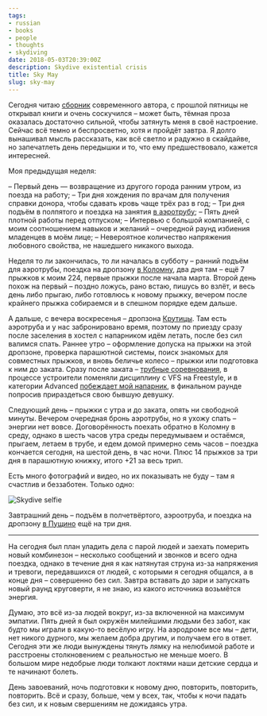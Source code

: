 ```yaml
---
tags:
- russian
- books
- people
- thoughts
- skydiving
date: 2018-05-03T20:39:00Z
description: Skydive existential crisis
title: Sky May
slug: sky-may
---
```


Сегодня читаю [сборник](https://www.ozon.ru/context/detail/id/6277087/) современного автора, с прошлой пятницы не открывал книги и очень соскучился – может быть, тёмная проза оказалась достаточно сильной, чтобы затянуть меня в своё настроение. Сейчас всё темно и беспросветно, хотя и пройдёт завтра. Я долго вынашивал мысль рассказать, как всё светло и радужно в скайдайве, но запечатлеть день передышки и то, что ему предшествовало, кажется интересней.

<!--more-->

Моя предыдущая неделя:

 – Первый день — возвращение из другого города ранним утром, из поезда на работу;
 – Три дня хождения по врачам для получения справки донора, чтобы сдавать кровь чаще трёх раз в год;
 – Три дня подъём в полпятого и поездка на занятия [в аэротрубу](https://vk.com/videos-156991046?z=video-156991046_456239024);
 – Пять дней плотной работы перед отпуском;
 – Интервью с большой компанией, с моим соотношением навыков и желаний – очередной раунд избиения младенцев в моём лице;
 – Невероятное количество напряжения любовного свойства, не нашедшего никакого выхода.

Неделя то ли закончилась, то ли началась в субботу – ранний подъём для аэротрубы, поездка на дропзону [в Коломну](https://aerograd.ru), два дня там – ещё 7 прыжков к моим 224, первые прыжки после начала марта. Второй день похож на первый – поздно ложусь, рано встаю, пишусь во взлёт, и весь день либо прыгаю, либо готовлюсь к новому прыжку, вечером после крайнего прыжка собираемся и в спешном порядке едем дальше.

А дальше, с вечера воскресенья – дропзона [Крутицы](https://krutitcy.ru). Там есть аэротруба и у нас забронировано время, поэтому по приезду сразу после заселения в хостел с напарником идём летать, после без сил валимся спать. Раннее утро – оформление допуска на прыжки на этой дропзоне, проверка парашютной системы, поиск знакомых для совместных прыжков, и вновь беличье колесо – прыжки или подготовка к ним до заката. Сразу после заката – [трубные соревнования](https://vk.com/wall-28569250_7675), в процессе устроители поменяли дисциплину с VFS на Freestyle, и в категории Advanced [побеждает мой напарник](https://vk.com/photo-28569250_456242453), в финальном раунде попросив прираздеться свою бывшую девушку.

Следующий день – прыжки с утра и до заката, опять ни свободной минуты. Вечером очередная бронь аэротрубы, но я ухожу спать – энергии нет вовсе. Договорённость поехать обратно в Коломну в среду, однако в шесть часов утра среды передумываем и остаёмся, прыгаем, летаем в трубе, и едем домой примерно семь часов – поездка кончается сегодня, на шестой день, в час ночи. Плюс 14 прыжков за три дня в парашютную книжку, итого +21 за весь трип.

Есть много фотографий и видео, но их показывать не буду – там я счастлив и беззаботен. Только одно:

![Skydive selfie](/images/posts/2018-04-30_11-58-32.JPG#center)

Завтрашний день – подъём в полчетвёртого, аэроотруба, и поездка на дропзону [в Пущино](https://skycenter.aero) ещё на три дня.

---

На сегодня был план уладить дела с парой людей и заехать померить новый комбинезон – несколько сообщений и звонков и всего одна поездка, однако в течение дня я как натянутая струна из-за напряжения и тревоги, передавшихся от людей, с которыми я сегодня общался, а в конце дня – совершенно без сил. Завтра вставать до зари и запускать новый раунд круговерти, я не знаю, из какого источника возьмётся энергия.

Думаю, это всё из-за людей вокруг, из-за включенной на максимум эмпатии. Пять дней я был окружён милейшими людьми без забот, как будто мы играли в какую-то весёлую игру. На аэродроме все мы – дети, нет никого дурного, мы желаем добра другим, и получаем его в ответ. Сегодня эти же люди вынуждены тянуть лямку на нелюбимой работе и расстроены столкновением с реальностью не меньше моего. В большом мире недобрые люди толкают локтями наши детские сердца и те начинают болеть.

День завоеваний, ночь подготовки к новому дню, повторить, повторить, повторить. Всё и сразу, больше, чем у всех, так, чтобы к ночи падать без сил, и к новым свершениям не дожидаясь утра.
